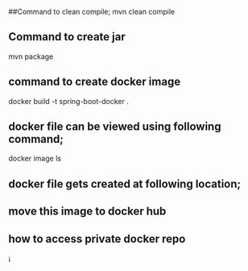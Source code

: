 ##Command to clean compile;
mvn clean compile

## Command to create jar
mvn package

## command to create docker image
docker build -t spring-boot-docker .

## docker file can be viewed using following command;
docker image ls

## docker file gets created at following location;

## move this image to docker hub

## how to access private docker repo
¡